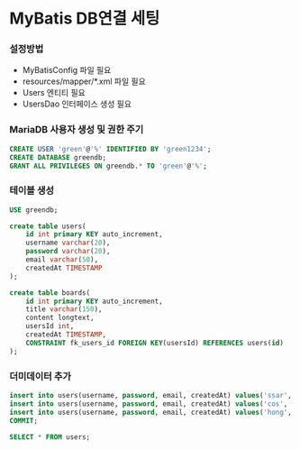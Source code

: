 # MyBatis DB연결 세팅

### 설정방법
- MyBatisConfig 파일 필요
- resources/mapper/*.xml 파일 필요
- Users 엔티티 필요
- UsersDao 인터페이스 생성 필요

### MariaDB 사용자 생성 및 권한 주기
```sql
CREATE USER 'green'@'%' IDENTIFIED BY 'green1234';
CREATE DATABASE greendb;
GRANT ALL PRIVILEGES ON greendb.* TO 'green'@'%';
```

### 테이블 생성
```sql
USE greendb;

create table users(
    id int primary KEY auto_increment,
    username varchar(20),
    password varchar(20),
    email varchar(50),
    createdAt TIMESTAMP
);

create table boards(
    id int primary KEY auto_increment,
    title varchar(150),
    content longtext,
    usersId int,
    createdAt TIMESTAMP,
    CONSTRAINT fk_users_id FOREIGN KEY(usersId) REFERENCES users(id)
);
```

### 더미데이터 추가
```sql
insert into users(username, password, email, createdAt) values('ssar', '1234', 'ssar@nate.com', NOW());
insert into users(username, password, email, createdAt) values('cos', '1234', 'cos@nate.com', NOW());
insert into users(username, password, email, createdAt) values('hong', '1234', 'hong@nate.com', NOW());
COMMIT;

SELECT * FROM users;
```